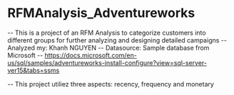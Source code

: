 # RFMAnalysis_Adventureworks
-- This is a project of an RFM Analysis to categorize customers into different groups for further analyzing and designing detailed campaigns
-- Analyzed my: Khanh NGUYEN
-- Datasource: Sample database from Microsoft -- https://docs.microsoft.com/en-us/sql/samples/adventureworks-install-configure?view=sql-server-ver15&tabs=ssms

-- This project utiliez three aspects: recency, frequency and monetary

